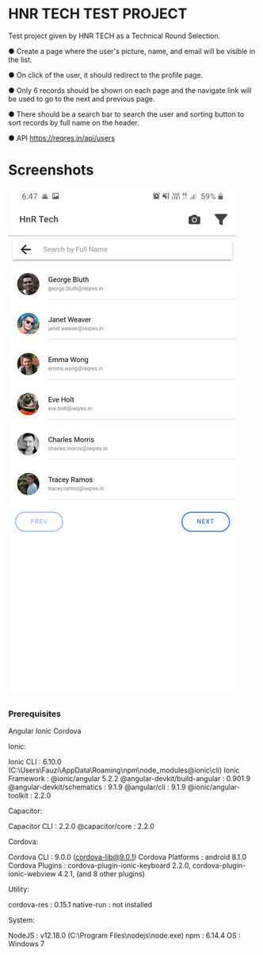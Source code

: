 # HNR TECH TEST PROJECT

Test project given by HNR TECH as a Technical Round Selection.

● Create a page where the user's picture, name, and email will be visible in the list.

● On click of the user, it should redirect to the profile page.

● Only 6 records should be shown on each page and the navigate link will be used to go to the next
and previous page.

● There should be a search bar to search the user and sorting button to sort records by full name on
the header.

● API https://reqres.in/api/users

# Screenshots

<img src="./src/assets/screenshots/1.jpg" />

### Prerequisites

Angular
Ionic
Cordova

Ionic:

   Ionic CLI                     : 6.10.0 (C:\Users\Fauzi\AppData\Roaming\npm\node_modules\@ionic\cli)
   Ionic Framework               : @ionic/angular 5.2.2
   @angular-devkit/build-angular : 0.901.9
   @angular-devkit/schematics    : 9.1.9
   @angular/cli                  : 9.1.9
   @ionic/angular-toolkit        : 2.2.0

Capacitor:

   Capacitor CLI   : 2.2.0
   @capacitor/core : 2.2.0

Cordova:

   Cordova CLI       : 9.0.0 (cordova-lib@9.0.1)
   Cordova Platforms : android 8.1.0
   Cordova Plugins   : cordova-plugin-ionic-keyboard 2.2.0, cordova-plugin-ionic-webview 4.2.1, (and 8 other plugins)

Utility:

   cordova-res : 0.15.1
   native-run  : not installed

System:

   NodeJS : v12.18.0 (C:\Program Files\nodejs\node.exe)
   npm    : 6.14.4
   OS     : Windows 7